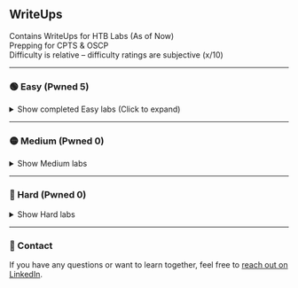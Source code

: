 ## WriteUps
Contains WriteUps for HTB Labs (As of Now)  
Prepping for CPTS & OSCP  
Difficulty is relative – difficulty ratings are subjective (x/10)

---

### 🟢 Easy (Pwned 5)  
<details>
<summary>Show completed Easy labs (Click to expand)</summary>

- Knife – retired (2/10)  
- Sunday – retired (3/10)  
- Keeper – retired (1/10)  
- Bashed – retired (1/10)  
- Beep – retired (1/10)  
- Armageddon – retired (**WIP**)  
- Access – retired (**WIP**)

</details>

---

### 🟡 Medium (Pwned 0)

<details>
<summary>Show Medium labs</summary>

*Coming soon*

</details>

---

### 🔴 Hard (Pwned 0)

<details>
<summary>Show Hard labs</summary>

*Coming soon*

</details>

---

### 💬 Contact
If you have any questions or want to learn together, feel free to [reach out on LinkedIn](https://www.linkedin.com/in/yourprofile).

